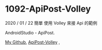# 1092-ApiPost-Volley


2020 / 01 / 22  簡單 使用 Volley 來接 Api 的範例

AndroidStudio - ApiPost.  

[My Github](https://github.com/wayne900204),
[ApiPost-Volley](https://github.com/wayne900204/1092-ApiPost-Volley) ,

